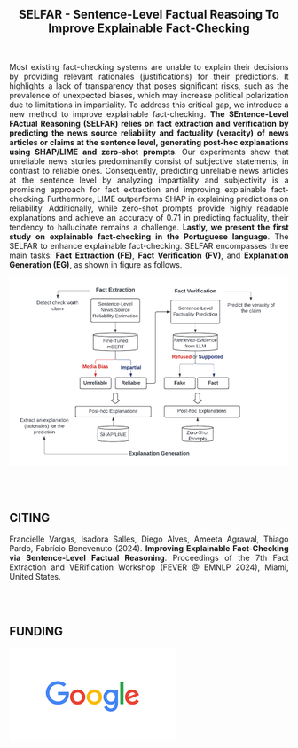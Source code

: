 <h2 align="center"> SELFAR - Sentence-Level Factual Reasoing To Improve Explainable Fact-Checking</h2>  

</br>
<p align="justify"> Most existing fact-checking systems are unable to explain their decisions by providing relevant rationales (justifications) for their predictions. It highlights a lack of transparency that poses significant risks, such as the prevalence of unexpected biases, which may increase political polarization due to limitations in impartiality. To address this critical gap, we introduce a new method to improve explainable fact-checking. <b>The SEntence-Level FActual Reasoning (SELFAR) relies on fact extraction and verification by predicting the news source reliability and factuality (veracity) of news articles or claims at the sentence level, generating post-hoc explanations using SHAP/LIME and zero-shot prompts</b>. Our experiments show that unreliable news stories predominantly consist of subjective statements, in contrast to reliable ones. Consequently, predicting unreliable news articles at the sentence level by analyzing impartiality and subjectivity is a promising approach for fact extraction and improving explainable fact-checking. Furthermore, LIME outperforms SHAP in explaining predictions on reliability. Additionally, while zero-shot prompts provide highly readable explanations and achieve an accuracy of 0.71 in predicting factuality, their tendency to hallucinate remains a challenge. <b>Lastly, we present the first study on explainable fact-checking in the Portuguese language</b>. The SELFAR to enhance explainable fact-checking. SELFAR encompasses three main tasks: <b>Fact Extraction (FE)</b>, <b>Fact Verification (FV)</b>, and <b>Explanation Generation (EG)</b>, as shown in figure as follows.
</p> 


 ![SSC-logo-300x171](https://github.com/franciellevargas/franciellevargas.github.io/blob/5a2d7baf37291cc83a10632b11c3341e44358fe7/img/selfar.png)

<br>
</br>
<h2 align="left"> CITING </h2>

<p align="justify">
Francielle Vargas, Isadora Salles, Diego Alves, Ameeta Agrawal, Thiago Pardo, Fabrício Benevenuto (2024). <b>Improving Explainable Fact-Checking via Sentence-Level Factual Reasoning</b>. Proceedings of the 7th Fact Extraction and VERification Workshop (FEVER @ EMNLP 2024), Miami, United States. 
</p>

<br>
</br>

<h2 align="left"> FUNDING </h2>

![SSC-logo-300x171](https://github.com/franciellevargas/franciellevargas.github.io/blob/fc03a6672ab2937e413e4508a5061abed4a66098/img/google-logo-menor.png)



</br>
